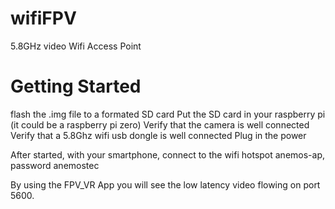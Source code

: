 # wifiFPV

5.8GHz video Wifi Access Point

# Getting Started

flash the .img file to a formated SD card
Put the SD card in your raspberry pi (it could be a raspberry pi zero)
Verify that the camera is well connected
Verify that a 5.8Ghz wifi usb dongle is well connected
Plug in the power

After started, with your smartphone, connect to the wifi hotspot anemos-ap, password anemostec

By using the FPV_VR App you will see the low latency video flowing on port 5600.
